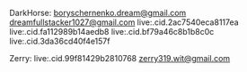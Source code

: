 DarkHorse:
boryschernenko.dream@gmail.com
dreamfullstacker1027@gmail.com
live:.cid.2ac7540eca8117ea
live:.cid.fa112989b14aedb8
live:.cid.bf79a46c8b1b8c0c
live:.cid.3da36cd40f4e157f

Zerry:
live:.cid.99f81429b2810768
zerry319.wit@gmail.com
